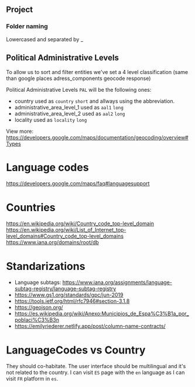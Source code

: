 ## Project

### Folder naming

Lowercased and separated by _

## Political Administrative Levels  

To allow us to sort and filter entities we've set a 4 level classification (same than google places adress_components geocode response)

Political Administrative Levels `PAL` will be the following ones:
- country used as `country` `short` and allways using the abbreviation.
- administrative_area_level_1 used as `aal1` `long`
- administrative_area_level_2 used as `aal2` `long`
- locality used as `locality` `long`

View more: https://developers.google.com/maps/documentation/geocoding/overview#Types

# Language codes
https://developers.google.com/maps/faq#languagesupport

# Countries
https://en.wikipedia.org/wiki/Country_code_top-level_domain
https://en.wikipedia.org/wiki/List_of_Internet_top-level_domains#Country_code_top-level_domains
https://www.iana.org/domains/root/db

# Standarizations

+ Language subtags: https://www.iana.org/assignments/language-subtag-registry/language-subtag-registry
+ https://www.gs1.org/standards/gpc/jun-2019
+ https://tools.ietf.org/html/rfc7946#section-3.1.8
+ https://geojson.org/
+ https://es.wikipedia.org/wiki/Anexo:Municipios_de_Espa%C3%B1a_por_poblaci%C3%B3n
+ https://emilyriederer.netlify.app/post/column-name-contracts/

# LanguageCodes vs Country

They should co-habitate. The user interface should be multilingual and it's not related to the country. I can visit `ES` page with the `en` language as I can visit `FR` platform in `es`.